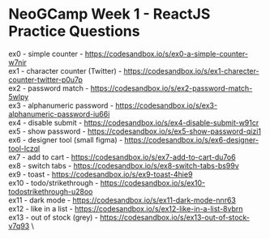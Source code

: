 # NeoGCamp Week 1 - ReactJS Practice Questions

ex0 - simple counter - https://codesandbox.io/s/ex0-a-simple-counter-w7nir \
ex1 - character counter (Twitter) - https://codesandbox.io/s/ex1-charecter-counter-twitter-p0u7p \
ex2 - password match - https://codesandbox.io/s/ex2-password-match-5wlpy \
ex3 - alphanumeric password - https://codesandbox.io/s/ex3-alphanumeric-password-iu66i \
ex4 - disable submit - https://codesandbox.io/s/ex4-disable-submit-w91cr \
ex5 - show password - https://codesandbox.io/s/ex5-show-password-qizi1 \
ex6 - designer tool (small figma) - https://codesandbox.io/s/ex6-designer-tool-lczql \
ex7 - add to cart - https://codesandbox.io/s/ex7-add-to-cart-du7o6 \
ex8 - switch tabs - https://codesandbox.io/s/ex8-switch-tabs-bs99v \
ex9 - toast - https://codesandbox.io/s/ex9-toast-4hie9 \
ex10 - todo/strikethrough - https://codesandbox.io/s/ex10-todostrikethrough-u28oo \
ex11 - dark mode - https://codesandbox.io/s/ex11-dark-mode-nnr63 \
ex12 - like in a list - https://codesandbox.io/s/ex12-like-in-a-list-8vbrn \
ex13 - out of stock (grey) - https://codesandbox.io/s/ex13-out-of-stock-v7q93 \
